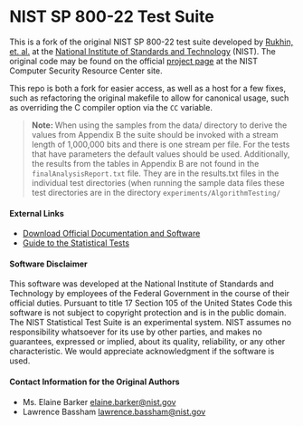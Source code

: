 
# NIST SP 800-22 Test Suite

This is a fork of the original NIST SP 800-22 test suite developed by [Rukhin, et. al.](https://nvlpubs.nist.gov/nistpubs/Legacy/SP/nistspecialpublication800-22r1a.pdf) at the [National Institute of Standards and Technology](https://www.nist.gov) (NIST). The original code may be found on the official [project page](https://csrc.nist.gov/projects/random-bit-generation/documentation-and-software) at the NIST Computer Security Resource Center site.

This repo is both a fork for easier access, as well as a host for a few fixes, such as refactoring the original makefile to allow for canonical usage, such as overriding the C compiler option via the `CC` variable.

 > <strong>Note: </strong> When using the samples from the data/ directory to derive the values from Appendix B the suite should be invoked with a stream length of 1,000,000 bits and there is one stream per file. For the tests that have parameters the default values should be used. Additionally, the results from the tables in Appendix B are not found in the `finalAnalysisReport.txt` file. They are in the results.txt files in the individual test directories (when running the sample data files these test directories are in the directory `experiments/AlgorithmTesting/`

#### External Links

 * [Download Official Documentation and Software](https://csrc.nist.gov/projects/random-bit-generation/documentation-and-software)
 * [Guide to the Statistical Tests](https://csrc.nist.gov/Projects/Random-Bit-Generation/Documentation-and-Software/Guide-to-the-Statistical-Tests)

#### Software Disclaimer

This software was developed at the National Institute of Standards and Technology by employees of the Federal Government in the course of their official duties. Pursuant to title 17 Section 105 of the United States Code this software is not subject to copyright protection and is in the public domain. The NIST Statistical Test Suite is an experimental system. NIST assumes no responsibility whatsoever for its use by other parties, and makes no guarantees, expressed or implied, about its quality, reliability, or any other characteristic. We would appreciate acknowledgment if the software is used.

#### Contact Information for the Original Authors

 * Ms. Elaine Barker 
 [elaine.barker@nist.gov](mailto:elaine.barker@nist.gov)
 * Lawrence Bassham
 [lawrence.bassham@nist.gov](mailto:lawrence.bassham@nist.gov)
